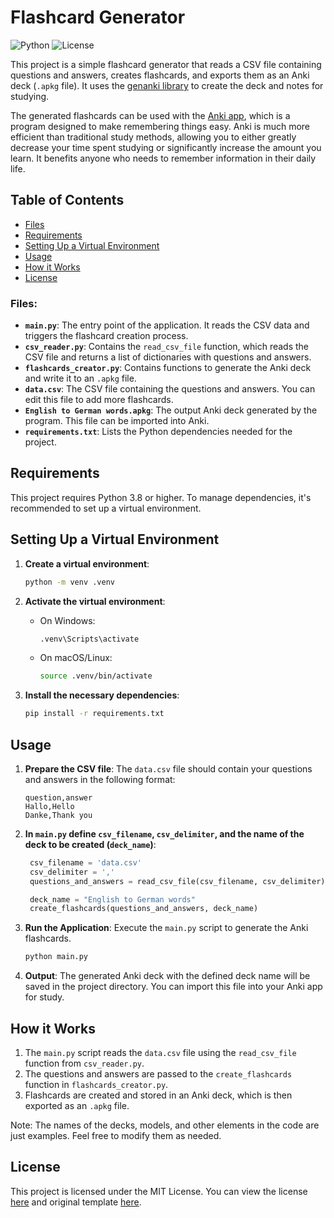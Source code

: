 # Flashcard Generator

![Python](https://img.shields.io/badge/python-3.8%2B-blue.svg)
![License](https://img.shields.io/badge/license-MIT-brightgreen.svg)

This project is a simple flashcard generator that reads a CSV file containing questions and answers, 
creates flashcards, and exports them as an Anki deck (`.apkg` file). It uses the [genanki library](https://github.com/kerrickstaley/genanki) 
to create the deck and notes for studying.

The generated flashcards can be used with the [Anki app](https://apps.ankiweb.net/), which is a program designed to make 
remembering things easy. Anki is much more efficient than traditional study methods, allowing you to either greatly
decrease your time spent studying or significantly increase the amount you learn.
It benefits anyone who needs to remember information in their daily life.

## Table of Contents
   * [Files](#files)
   * [Requirements](#requirements)
   * [Setting Up a Virtual Environment](#setting-up-a-virtual-environment)
   * [Usage](#usage)
   * [How it Works](#how-it-works)
   * [License](#license)

### Files:
- **`main.py`**: The entry point of the application. It reads the CSV data and triggers the flashcard creation process.
- **`csv_reader.py`**: Contains the `read_csv_file` function, which reads the CSV file and returns a list of dictionaries with questions and answers.
- **`flashcards_creator.py`**: Contains functions to generate the Anki deck and write it to an `.apkg` file.
- **`data.csv`**: The CSV file containing the questions and answers. You can edit this file to add more flashcards.
- **`English to German words.apkg`**: The output Anki deck generated by the program. This file can be imported into Anki.
- **`requirements.txt`**: Lists the Python dependencies needed for the project.

## Requirements

This project requires Python 3.8 or higher. To manage dependencies, it's recommended to set up a virtual environment.

## Setting Up a Virtual Environment

1. **Create a virtual environment**:

   ```bash
   python -m venv .venv
   ```

2. **Activate the virtual environment**:

    - On Windows:

      ```bash
      .venv\Scripts\activate
      ```

    - On macOS/Linux:

      ```bash
      source .venv/bin/activate
      ```

3. **Install the necessary dependencies**:

   ```bash
   pip install -r requirements.txt
   ```

## Usage

1. **Prepare the CSV file**: The `data.csv` file should contain your questions and answers in the following format:

   ```csv
   question,answer
   Hallo,Hello
   Danke,Thank you
   ```

2. **In `main.py` define `csv_filename`, `csv_delimiter`, and the name of the deck to be created (`deck_name`)**:
   ```python
    csv_filename = 'data.csv'
    csv_delimiter = ','
    questions_and_answers = read_csv_file(csv_filename, csv_delimiter)
   
    deck_name = "English to German words"
    create_flashcards(questions_and_answers, deck_name)
   ```

3. **Run the Application**:
   Execute the `main.py` script to generate the Anki flashcards.

   ```bash
   python main.py
   ```

4. **Output**: The generated Anki deck with the defined deck name will be saved in the project directory. 
You can import this file into your Anki app for study.

## How it Works

1. The `main.py` script reads the `data.csv` file using the `read_csv_file` function from `csv_reader.py`.
2. The questions and answers are passed to the `create_flashcards` function in `flashcards_creator.py`.
3. Flashcards are created and stored in an Anki deck, which is then exported as an `.apkg` file.

Note: The names of the decks, models, and other elements in the code are just examples. Feel free to modify them as needed.

## License

This project is licensed under the MIT License. You can view the license [here](https://github.com/Danzigerrr/Anki-Flashcards-Generator?tab=MIT-1-ov-file) and original template [here](https://opensource.org/licenses/MIT).


